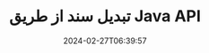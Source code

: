 ---
############################# Static ############################
layout: "landing"
date: 2024-02-27T06:39:57
draft: false

product: "Conversion"
product_tag: "conversion"
platform: Java
platform_tag: java

############################# Drop-down ############################
supported_platforms:
  items:
    # supported_platforms loop
    - title: ".NET"
      tag: "net"
    # supported_platforms loop
    - title: "Java"
      tag: "java"
    # supported_platforms loop
    - title: "Node.js"
      tag: "nodejs-java" 
    # supported_platforms loop
    - title: "Python"
      tag: "python-net" 

############################# Head ############################
head_title: "API تبدیل سند جاوا | تبدیل PDF، Word، Excel، PPTX، HTML و تصاویر"
head_description: "API تبدیل سند جاوا. فرمت های PDF، Word، DOC، DOCX، Excel، Spreadsheets، PPT، PPTX، HTML، PSD، MPT، MPP، ایمیل، MSG، EMLX، AutoCAD و فایل های تصویری را تبدیل کنید."

############################# Header ############################
title: "تبدیل سند از طریق Java API"
description: "API تبدیل قدرتمند برای تبدیل PDF، مایکروسافت آفیس، HTML، کتاب الکترونیکی و فایل های تصویری"
words:
  for: "for"

actions:
  main: "دانلود رایگان Maven"
  main_link: "https://releases.groupdocs.com/java/repo/com/groupdocs/groupdocs-conversion/"
  alt: "صدور مجوز"
  alt_link: "https://purchase.groupdocs.com/pricing/conversion/java"
  title: "برای شروع آماده اید؟"
  description: "ویژگی های GroupDocs.Conversion را به صورت رایگان امتحان کنید یا درخواست مجوز کنید"

release:
  title: "نسخه {0} منتشر شد"
  notes: "ببینید چه چیز جدیدی است"
  downloads: "دانلودها"
  link: "https://releases.groupdocs.com/conversion/java/release-notes/latest/"

code:
  title: "نحوه تبدیل فایل های PDF در جاوا"
  more: "نمونه های بیشتر"
  more_link: "https://github.com/groupdocs-conversion/GroupDocs.Conversion-for-Java"
  install: |
    <dependencies>
      <dependency>
        <groupId>com.groupdocs</groupId>
        <artifactId>groupdocs-conversion</artifactId>
        <version>{0}</version>
      </dependency>
    </dependencies>

    <repositories>
      <repository>
        <id>repository.groupdocs.com</id>
        <name>GroupDocs Repository</name>
        <url>https://repository.groupdocs.com/repo/</url>
      </repository>
    </repositories>
  content: |
    ```java {style=abap}
    // فایل PDF منبع را بارگیری کنید 
    Converter converter = new Converter("resume.pdf");
    
    // گزینه های تبدیل را تنظیم کنید  
    WordProcessingConvertOptions convertOptions = 
        new WordProcessingConvertOptions();

    // تبدیل PDF به DOCX
    converter.convert("resume.docx", convertOptions);
    ```
############################# Overview ############################
overview:
  enable: true
  title: "GroupDocs.Conversion در یک نگاه"
  description: "قابلیت‌های API را برای تبدیل سریع و بی‌عیب فایل‌های PDF، مایکروسافت آفیس، HTML، کتاب الکترونیکی و تصویر در برنامه‌های جاوا کاوش کنید."
  features:
    # feature loop
    - title: "تبدیل ساده"
      content: "با GroupDocs.Conversion API می توانید بدون زحمت اسناد با فرمت های مختلف را به PDF، Microsoft Office، HTML، کتاب الکترونیکی و فایل های تصویری تبدیل کنید. API گزینه‌های منعطف و قوی را فراهم می‌کند و از یکپارچگی محتوا و ساختار سند در طول فرآیند تبدیل اطمینان می‌دهد."

    # feature loop
    - title: "جابجایی آسان بین فرمت ها"
      content: "فرآیند استفاده از GroupDocs.Conversion API فوق العاده ساده است و تنها به یک روش و مجموعه ای از گزینه ها نیاز دارد تا بدون زحمت بین فرمت های مختلف جابجا شوید."

    # feature loop
    - title: "سازگاری بین پلتفرم"
      content: "یک راه‌حل تبدیل با سازگاری بین پلتفرم ذاتی را کاوش کنید، که به پایگاه کاربران گسترده‌تر پاسخ می‌دهد و از عملکرد بهینه در محیط‌های مختلف برای همه نیازمندی‌های تبدیل سند شما اطمینان حاصل می‌کند."

############################# Platforms ############################
platforms:
  enable: true
  title: "استقلال سکو"
  description: "GroupDocs.Conversion برای جاوا از سیستم عامل ها، چارچوب ها و مدیریت بسته های زیر پشتیبانی می کند"
  items:
    # platform loop
    - title: "Amazon"
      image: "amazon"
    # platform loop
    - title: "Docker"
      image: "docker"
    # platform loop
    - title: "Azure"
      image: "azure"
    # platform loop
    - title: "Eclipse"
      image: "eclipse"
    # platform loop
    - title: "IntelliJ"
      image: "intellij"
    # platform loop
    - title: "Windows"
      image: "windows"
    # platform loop
    - title: "Linux"
      image: "linux"
    # platform loop
    - title: "Maven"
      image: "maven"


############################# File formats ############################
formats:
  enable: true
  title: "فرمت های فایل پشتیبانی شده"
  description: |
    GroupDocs.Conversion برای جاوا از عملیات با [قالب‌های فایل] زیر پشتیبانی می‌کند (https://docs.groupdocs.com/conversion/java/supported-file-formats/).
  groups:
    # group loop
    - color: "green"
      content: |
        ### فرمت های سند
        * **Documents:** PDF, XPS, TEX
        * **Word:** DOC, DOCX, DOCM, DOT, DOTX, DOTM, RTF, TXT
        * **PowerPoint:** PPT, PPTX, PPS, PPSX, ODP, OTP
        * **Excel:** XLS, XLSX, XLSM, XLSB, XLTM, XLTX, XLT, XLAM
        * **Visio:** VSDX, VSDM, VSSX, VSTX, VSTM, VSSM, VSX, VTX, VDX
        * **OpenDocument:** ODT, OTT, ODS
    # group loop
    - color: "blue"
      content: |
        ### تصاویر و چند رسانه ای
        * **Images:** BMP, JPEG, PNG, GIF, TIFF, SVG, PS
        * **Diagram:** VSDX, DRAW, LUCIDCHART
        * **CAD & GIS:** DWG, DXF, DWF, IFC, SHP, KML, GEOJSON
        * **Audio:** MP3, WAV, FLAC, AAC, OGG
        * **Video:** MP4, AVI, MKV, MOV, WMV
        * **3D & Vector:** SVG, AI, EPS, CDR, STL, OBJ, FBX, DAE, GLB     
      # group loop
    - color: "red"
      content: |
        ### فرمت های دیگر        
        * **eBook:** EPUB, MOBI, AZW, FB2
        * **Web:**  HTML, MHTML, MHT
        * **Archives:** ZIP, TAR, RAR, 7Z, BZ2, GZ
        * **Email & Outlook:** PST, OST, MSG, EML
        * **Finance:** QFX, OFX
        * **OneNote:**  ONE

############################# Features ############################
features:
  enable: true
  title: "ویژگی های GroupDocs.Conversion"
  description: "تبدیل یکپارچه PDF و اسناد اداری به HTML، JPG، PNG، BMP، TIFF، SVG و بسیاری از فرمت های دیگر. GroupDocs.Conversion for Java API طوری طراحی شده است که استفاده از آن و ادغام در پروژه شما آسان باشد. از تمام فرمت های سند محبوب با قابلیت سفارشی سازی فرآیند تبدیل پشتیبانی می کند."

  items:
    # feature loop
    - icon: "merge"
      title: "تبدیل چند فرمتی"
      content: "تبدیل فایل ها بین فرمت های مختلف، از جمله PDF، DOCX، XLSX، PPTX، و غیره، به راحتی."

    # feature loop
    - icon: "split"
      title: "خروجی با کیفیت بالا"
      content: "حفظ کیفیت اصلی و قالب بندی اسناد در طول فرآیند تبدیل."

    # feature loop
    - icon: "move"
      title: "تبدیل چندین فایل"
      content: "چندین فایل را تبدیل کنید و آنها را در یک آرشیو ترکیب کنید و سازماندهی محتوای تبدیل شده را ساده کنید."

    # feature loop
    - icon: "remove"
      title: "سند چند صفحه ای به تصاویر"
      content: "تبدیل اسناد چند صفحه ای به تصاویر صفحه به صفحه، امکان کنترل دقیق بر فرآیند تبدیل و تسهیل استخراج و تجزیه و تحلیل اسناد مبتنی بر تصویر را فراهم می کند."

    # feature loop
    - icon: "rotate"
      title: "تنظیمات قابل تنظیم"
      content: "پارامترهای تبدیل مانند وضوح، کیفیت و طرح را برای برآوردن نیازهای خاص تنظیم کنید."

    # feature loop
    - icon: "swap"
      title: "پردازش ایمن"
      content: "از حریم خصوصی داده ها با گزینه های تبدیل فایل محافظت شده با رمز عبور اطمینان حاصل کنید."

    # feature loop
    - icon: "extract"
      title: "یکپارچه سازی API"
      content: "یکپارچه قابلیت های تبدیل را در برنامه های کاربردی Java خود ادغام کنید و آن را به بخشی یکپارچه از گردش کار خود تبدیل کنید."

    # feature loop
    - icon: "orientation"
      title: "تبدیل قوی"
      content: "از تبدیل فایل های قابل اعتماد و بدون خطا اطمینان حاصل کنید و صحت و یکپارچگی اسناد تبدیل شده خود را تضمین کنید."

    # feature loop
    - icon: "preview"
      title: "تبدیل اسناد از بایگانی"
      content: "استخراج و تبدیل اسناد از بایگانی، امکان تبدیل محتوای ذخیره شده در فایل های فشرده را فراهم می کند."

############################# Code samples ############################
code_samples:
  enable: true
  title: "نمونه کد"
  description: "برخی از موارد معمولی GroupDocs.Conversion برای عملیات جاوا استفاده می کنند"
  items:
    # code sample loop
    - title: "تبدیل PDF به تصویر"
      content: |
        سناریویی که معمولاً با آن مواجه می‌شوید شامل تبدیل کل یک سند PDF یا صفحات خاص به مجموعه‌ای از تصاویر است. GroupDocs.Conversion برای جاوا قابلیت تبدیل PDF ها به فرمت های تصویری مختلف مانند TIFF، JPG، PNG، GIF، BMP و غیره را ارائه می دهد.  
        با استفاده از کلاس ImageFileType می توانید فرمت تصویر دلخواه خود را انتخاب کنید.
        {{< landing/code title="تبدیل PDF به PNG در جاوا">}}
        ```java {style=abap}
        import com.groupdocs.conversion.Converter;
        import com.groupdocs.conversion.filetypes.ImageFileType;
        import com.groupdocs.conversion.options.convert.ImageConvertOptions;
        //...

        // فایل PDF منبع را بارگیری کنید
        Converter converter = new Converter("resume.pdf");
        
        // گزینه های تبدیل را تنظیم کرده و نوع تصویر خروجی را مشخص کنید
        ImageConvertOptions convertOptions = new ImageConvertOptions();
        convertOptions.setFormat(ImageFileType.Png);

        // هر صفحه از سند PDF را به PNG تبدیل کنید
        converter.convert("page.png", convertOptions);
        ```
        {{< /landing/code >}}
    # code sample loop
    - title: "تبدیل بخشی از یک سند بزرگ"
      content: |
        با GroupDocs.Conversion برای جاوا، می توانید بدون زحمت صفحات خاصی را از یک سند طولانی تبدیل کنید.  
        بسته به نیاز شما دو روش برای انجام این کار دارید. شما می توانید محدوده ای از صفحات را تبدیل کنید یا صفحات خاصی را تبدیل کنید.
        {{< landing/code title="DOCX (صفحات 2-4) را به PDF در جاوا تبدیل کنید">}}
        ```java {style=abap}   
        import com.groupdocs.conversion.Converter;
        import com.groupdocs.conversion.options.convert.PdfConvertOptions;
        //...

        // فایل منبع DOCX را بارگیری کنید
        Converter converter = new Converter("booklet.docx");
           
        // گزینه ها را تنظیم کنید و محدوده صفحات را برای تبدیل مشخص کنید
        PdfConvertOptions convertOptions = new PdfConvertOptions();
        convertOptions.setPageNumber(2);
        convertOptions.setPagesCount(3);

        // صفحات 2-4 را به PDF تبدیل کنید
        converter.convert("pages-2-4.pdf", convertOptions);
        ```
        {{< /landing/code >}}
        
---